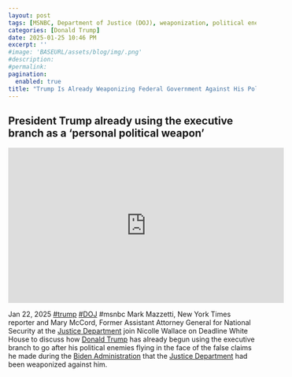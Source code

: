 ```yaml
---
layout: post
tags: [MSNBC, Department of Justice (DOJ), weaponization, political enemies, politics]
categories: [Donald Trump]
date: 2025-01-25 10:46 PM
excerpt: ''
#image: 'BASEURL/assets/blog/img/.png'
#description:
#permalink:
pagination: 
  enabled: true
title: "Trump Is Already Weaponizing Federal Government Against His Political Enemies"
---
```


## President Trump already using the executive branch as a ‘personal political weapon’

<iframe width="560" height="315" src="https://www.youtube.com/embed/Oy2A5CF2EgM?si=6IPdj591fdCyV-w2" title="YouTube video player" frameborder="0" allow="accelerometer; autoplay; clipboard-write; encrypted-media; gyroscope; picture-in-picture; web-share" referrerpolicy="strict-origin-when-cross-origin" allowfullscreen></iframe>

Jan 22, 2025  [#trump](https://www.whitehouse.gov/) [#DOJ](https://www.justice.gov/) #msnbc
Mark Mazzetti, New York Times reporter and Mary McCord, Former Assistant Attorney General for National Security at the [Justice Department](https://www.justice.gov/) join Nicolle Wallace on Deadline White House to discuss how [Donald Trump](https://www.whitehouse.gov/) has already begun using the executive branch to go after his political enemies flying in the face of the false claims he made during the [Biden Administration](https://bidenwhitehouse.archives.gov/) that the [Justice Department](https://www.justice.gov/) had been weaponized against him.
